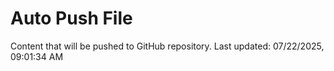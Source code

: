 # Auto Push File

Content that will be pushed to GitHub repository.
Last updated: 07/22/2025, 09:01:34 AM